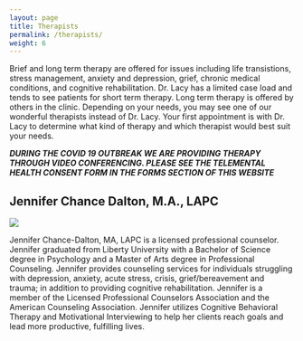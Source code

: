 ```yaml
---
layout: page
title: Therapists
permalink: /therapists/
weight: 6
---
```

Brief and long term therapy are offered for issues including life transistions, stress management, anxiety and depression, grief, chronic medical conditions, and cognitive rehabilitation. Dr. Lacy has a limited case load and tends to see patients for short term therapy. Long term therapy is offered by others in the clinic. Depending on your needs, you may see one of our wonderful therapists instead of Dr. Lacy. Your first appointment is with Dr. Lacy to determine what kind of therapy and which therapist would best suit your needs. 

***DURING THE COVID 19 OUTBREAK WE ARE PROVIDING THERAPY THROUGH VIDEO CONFERENCING. PLEASE SEE THE TELEMENTAL HEALTH CONSENT FORM IN THE FORMS SECTION OF THIS WEBSITE***

## Jennifer Chance Dalton, M.A., LAPC
<div class="about-jennifer-dalton">
  <img src="../images/jennifer-dalton-vertical.jpg">
  <p>
    Jennifer Chance-Dalton, MA, LAPC is a licensed professional counselor. Jennifer graduated
    from Liberty University with a Bachelor of Science degree in Psychology and a Master of Arts
    degree in Professional Counseling. Jennifer provides counseling services for individuals
    struggling with depression, anxiety, acute stress, crisis, grief/bereavement and trauma; in
    addition to providing cognitive rehabilitation. Jennifer is a member of the Licensed Professional
    Counselors Association and the American Counseling Association. Jennifer utilizes Cognitive
    Behavioral Therapy and Motivational Interviewing to help her clients reach goals and lead more
    productive, fulfilling lives.
 </p>
  <div class="clear"></div>
</div>
